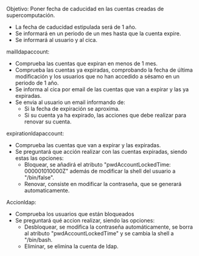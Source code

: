 Objetivo: Poner fecha de caducidad en las cuentas creadas de supercomputación.

- La fecha de caducidad estipulada será de 1 año.
- Se informará en un periodo de un mes hasta que la cuenta expire.
- Se informará al usuario y al cica.

mailldapaccount:
 - Comprueba las cuentas que expiran en menos de 1 mes.
 - Comprueba las cuentas  ya expiradas, comprobando la fecha de última modificación y los usuarios que no han accedido a sésamo en un periodo de 1 año. 
 - Se informa al cica por email de las cuentas que van a expirar y las ya expiradas.
 - Se envia al usuario un email informando de:
	- Si la fecha de expiración se aproxima.
	- Si su cuenta ya ha expirado, las acciones que debe realizar para renovar su cuenta.

expirationldapaccount:
 - Comprueba las cuentas que van a expirar y las expiradas.
 - Se preguntará que acción realizar con las cuentas expiradas, siendo estas las opciones:
	- Bloquear, se añadirá el atributo "pwdAccountLockedTime: 000001010000Z" además de modificar la shell del usuario a  "/bin/false".
	- Renovar, consiste en modificar la contraseña, que se generará automaticamente.

Accionldap:

 - Comprueba los usuarios que están bloqueados
 - Se preguntará qué accion realizar, siendo las opciones:
	- Desbloquear, se modifica la contraseña automáticamente, se borra al atributo "pwdAccountLockedTime" y se cambia la shell a "/bin/bash.
	- Eliminar, se elimina la cuenta de ldap.
